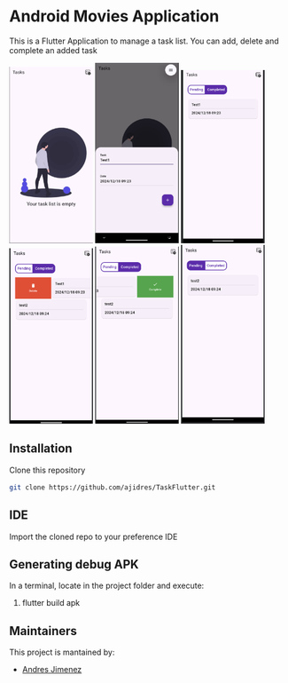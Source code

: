 # Android Movies Application

This is a Flutter Application to manage a task list. You can add, delete and complete an added task

<img src='./assets/screen1.png' width=30%> <img src='./assets/screen2.png' width=30%>
<img src='./assets/screen3.png' width=30%> <img src='./assets/screen4.png' width=30%>
<img src='./assets/screen5.png' width=30%> <img src='./assets/screen6.png' width=30%>

## Installation
Clone this repository 
```bash
git clone https://github.com/ajidres/TaskFlutter.git
```

## IDE
Import the cloned repo to your preference IDE

## Generating debug APK
In a terminal, locate in the project folder and execute:
1. flutter build apk

## Maintainers
This project is mantained by:
* [Andres Jimenez](https://github.com/ajidre)
